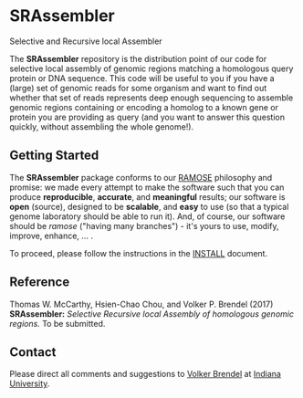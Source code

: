 # SRAssembler
Selective and Recursive local Assembler

The __SRAssembler__ repository is the distribution point of our code for selective
local assembly of genomic regions matching a homologous query protein or DNA sequence.
This code will be useful to you if you have a (large) set of genomic reads for some
organism and want to find out whether that set of reads represents deep enough
sequencing to assemble genomic regions containing or encoding a homolog to a known
gene or protein you are providing as query (and you want to answer this question
quickly, without assembling the whole genome!).


## Getting Started

The __SRAssembler__ package conforms to our [RAMOSE](https://github.com/BrendelGroup/)
philosophy and promise: we made every attempt to make the software such that
you can produce __reproducible__, __accurate__, and __meaningful__ results; our
software is __open__ (source), designed to be __scalable__, and __easy__ to use
(so that a typical genome laboratory should be able to run it).  And, of course,
our software should be _ramose_ ("having many branches") - it's yours to use,
modify, improve, enhance, ... .

To proceed, please follow the instructions in the [INSTALL](./INSTALL.md)
document.

## Reference

Thomas W. McCarthy, Hsien-Chao Chou, and Volker P. Brendel (2017) __SRAssembler:__
_Selective Recursive local Assembly of homologous genomic regions._ To be submitted.

## Contact

Please direct all comments and suggestions to
[Volker Brendel](<mailto:vbrendel@indiana.edu>)
at [Indiana University](http://brendelgroup.org/).
